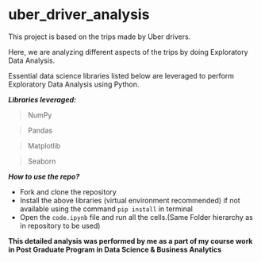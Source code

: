 # uber_driver_analysis
This project is based on the trips made by Uber drivers.

Here, we are analyzing different aspects of the trips by doing Exploratory Data Analysis.

Essential data science libraries listed below are leveraged to perform Exploratory Data Analysis using Python.

***Libraries leveraged:***
> NumPy

> Pandas

> Matplotlib

> Seaborn

***How to use the repo?***
- Fork and clone the repository
- Install the above libraries (virtual environment recommended) if not available using the command `pip install` in terminal
- Open the `code.ipynb` file and run all the cells.(Same Folder hierarchy as in repository to be used)


**This detailed analysis was performed by me as a part of my course work in Post Graduate Program in Data Science & Business Analytics**
